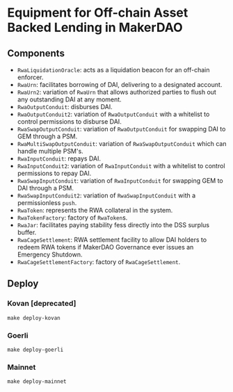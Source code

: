 # Equipment for Off-chain Asset Backed Lending in MakerDAO

## Components

- `RwaLiquidationOracle`: acts as a liquidation beacon for an off-chain enforcer.
- `RwaUrn`: facilitates borrowing of DAI, delivering to a designated account.
- `RwaUrn2`: variation of `RwaUrn` that allows authorized parties to flush out any outstanding DAI at any moment.
- `RwaOutputConduit`: disburses DAI.
- `RwaOutputConduit2`: variation of `RwaOutputConduit` with a whitelist to control permissions to disburse DAI.
- `RwaSwapOutputConduit`: variation of `RwaOutputConduit` for swapping DAI to GEM through a PSM.
- `RwaMultiSwapOutputConduit`: variation of `RwaSwapOutputConduit` which can handle multiple PSM's.
- `RwaInputConduit`: repays DAI.
- `RwaInputConduit2`: variation of `RwaInputConduit` with a whitelist to control permissions to repay DAI.
- `RwaSwapInputConduit`: variation of `RwaInputConduit` for swapping GEM to DAI through a PSM.
- `RwaSwapInputConduit2`: variation of `RwaSwapInputConduit` with a permissionless `push`.
- `RwaToken`: represents the RWA collateral in the system.
- `RwaTokenFactory`: factory of `RwaToken`s.
- `RwaJar`: facilitates paying stability fess directly into the DSS surplus buffer.
- `RwaCageSettlement`: RWA settlement facility to allow DAI holders to redeem RWA tokens if MakerDAO Governance ever issues an Emergency Shutdown.
- `RwaCageSettlementFactory`: factory of `RwaCageSettlement`.

## Deploy

### Kovan \[deprecated\]

```
make deploy-kovan
```

### Goerli

```
make deploy-goerli
```

### Mainnet

```
make deploy-mainnet
```
